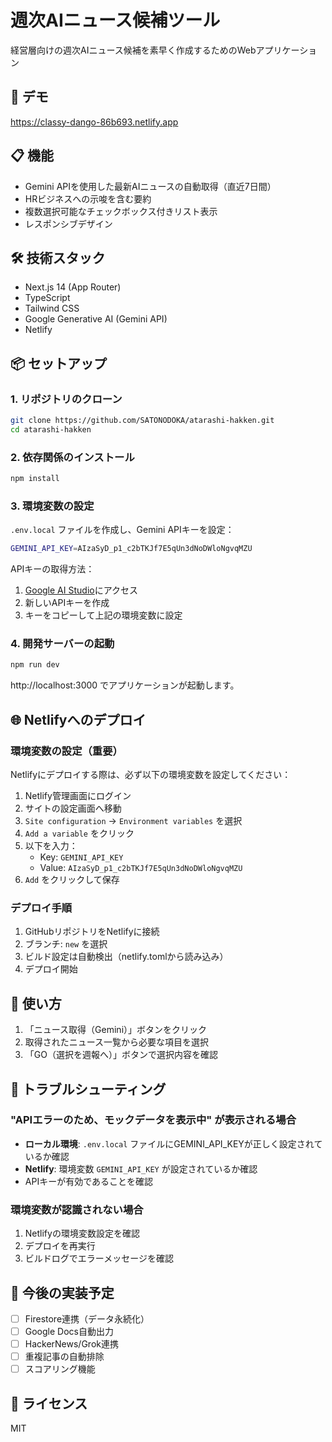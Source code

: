 # 週次AIニュース候補ツール

経営層向けの週次AIニュース候補を素早く作成するためのWebアプリケーション

## 🚀 デモ

https://classy-dango-86b693.netlify.app

## 📋 機能

- Gemini APIを使用した最新AIニュースの自動取得（直近7日間）
- HRビジネスへの示唆を含む要約
- 複数選択可能なチェックボックス付きリスト表示
- レスポンシブデザイン

## 🛠 技術スタック

- Next.js 14 (App Router)
- TypeScript
- Tailwind CSS
- Google Generative AI (Gemini API)
- Netlify

## 📦 セットアップ

### 1. リポジトリのクローン

```bash
git clone https://github.com/SATONODOKA/atarashi-hakken.git
cd atarashi-hakken
```

### 2. 依存関係のインストール

```bash
npm install
```

### 3. 環境変数の設定

`.env.local` ファイルを作成し、Gemini APIキーを設定：

```bash
GEMINI_API_KEY=AIzaSyD_p1_c2bTKJf7E5qUn3dNoDWloNgvqMZU
```

APIキーの取得方法：
1. [Google AI Studio](https://makersuite.google.com/app/apikey)にアクセス
2. 新しいAPIキーを作成
3. キーをコピーして上記の環境変数に設定

### 4. 開発サーバーの起動

```bash
npm run dev
```

http://localhost:3000 でアプリケーションが起動します。

## 🌐 Netlifyへのデプロイ

### 環境変数の設定（重要）

Netlifyにデプロイする際は、必ず以下の環境変数を設定してください：

1. Netlify管理画面にログイン
2. サイトの設定画面へ移動
3. `Site configuration` → `Environment variables` を選択
4. `Add a variable` をクリック
5. 以下を入力：
   - Key: `GEMINI_API_KEY`
   - Value: `AIzaSyD_p1_c2bTKJf7E5qUn3dNoDWloNgvqMZU`
6. `Add` をクリックして保存

### デプロイ手順

1. GitHubリポジトリをNetlifyに接続
2. ブランチ: `new` を選択
3. ビルド設定は自動検出（netlify.tomlから読み込み）
4. デプロイ開始

## 📝 使い方

1. 「ニュース取得（Gemini）」ボタンをクリック
2. 取得されたニュース一覧から必要な項目を選択
3. 「GO（選択を週報へ）」ボタンで選択内容を確認

## 🔧 トラブルシューティング

### "APIエラーのため、モックデータを表示中" が表示される場合

- **ローカル環境**: `.env.local` ファイルにGEMINI_API_KEYが正しく設定されているか確認
- **Netlify**: 環境変数 `GEMINI_API_KEY` が設定されているか確認
- APIキーが有効であることを確認

### 環境変数が認識されない場合

1. Netlifyの環境変数設定を確認
2. デプロイを再実行
3. ビルドログでエラーメッセージを確認

## 🚧 今後の実装予定

- [ ] Firestore連携（データ永続化）
- [ ] Google Docs自動出力
- [ ] HackerNews/Grok連携
- [ ] 重複記事の自動排除
- [ ] スコアリング機能

## 📄 ライセンス

MIT